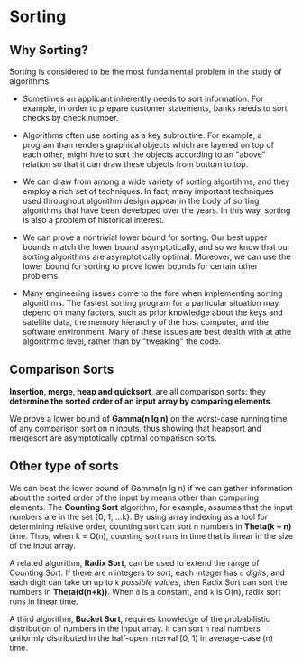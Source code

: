 # Sorting

## Why Sorting?

Sorting is considered to be the most fundamental problem in the study of algorithms.

* Sometimes an applicant inherently needs to sort information. For example, in order to prepare customer statements, banks needs to sort checks by check number.

* Algorithms often use sorting as a key subroutine. For example, a program than renders graphical objects which are layered on top of each other, might hve to sort the objects according to an "above" relation so that it can draw these objects from bottom to top.

* We can draw from among a wide variety of sorting algortihms, and they employ a rich set of techniques. In fact, many important techniques used throughout algorithm design appear in the body of sorting algorithms that have been developed over the years. In this way, sorting is also a problem of historical interest.

* We can prove a nontrivial lower bound for sorting. Our best upper bounds match the lower bound asymptotically, and so we know that our sorting algorithms are asymptotically optimal. Moreover, we can use the lower bound for sorting to prove lower bounds for certain other problems.

* Many engineering issues come to the fore when implementing sorting algorithms. The fastest sorting program for a particular situation may depend on many factors, such as prior knowledge about the keys and satellite data, the memory hierarchy of the host computer, and the software environment. Many of these issues are best dealth with at athe algorithmic level, rather than by "tweaking" the code.

## Comparison Sorts

__Insertion, merge, heap and quicksort__, are all comparison sorts: they __determine the sorted order of an input array by comparing elements__.

We prove a lower bound of __Gamma(n lg n)__ on the worst-case running time of any comparison sort on n inputs, thus showing that heapsort and mergesort are asymptotically optimal comparison sorts.

## Other type of sorts

We can beat the lower bound of Gamma(n lg n) if we can gather information about the sorted order of the input by means other than comparing elements. The __Counting Sort__ algorithm, for example, assumes that the input numbers are in the set {0, 1, ...k}. By using array indexing as a tool for determining relative order, counting sort can sort n numbers in __Theta(k + n)__ time. Thus, when k = O(n), counting sort runs in time that is linear in the size of the input array.

A related algorithm, __Radix Sort__, can be used to extend the range of Counting Sort. If there are `n` integers to sort, each integer has `d` _digits_, and each digit can take on up to `k` _possible values_, then Radix Sort can sort the numbers in __Theta(d(n+k))__. When `d` is a constant, and `k` is O(n), radix sort runs in linear time.

A third algorithm, __Bucket Sort__, requires knowledge of the probabilistic distribution of numbers in the input array. It can sort `n` real numbers uniformly distributed in the half-open interval [0, 1) in average-case (n) time.
